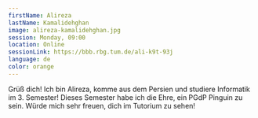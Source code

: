 ```yaml
---
firstName: Alireza
lastName: Kamalidehghan
image: alireza-kamalidehghan.jpg
session: Monday, 09:00
location: Online
sessionLink: https://bbb.rbg.tum.de/ali-k9t-93j
language: de
color: orange
---
```


Grüß dich!
Ich bin Alireza, komme aus dem Persien und studiere Informatik im 3. Semester!
Dieses Semester habe ich die Ehre, ein PGdP Pinguin zu sein.
Würde mich sehr freuen, dich im Tutorium zu sehen!

